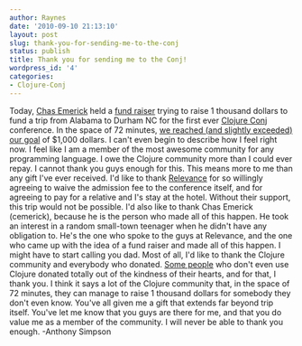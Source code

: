 ```yaml
---
author: Raynes
date: '2010-09-10 21:13:10'
layout: post
slug: thank-you-for-sending-me-to-the-conj
status: publish
title: Thank you for sending me to the Conj!
wordpress_id: '4'
categories:
- Clojure-Conj
---
```


Today, [Chas Emerick](http://cemerick.com) held a [fund
raiser](http://cemerick.com/2010/09/10/a-clojure-scholarship-lets-send-raynes-to-the-conj/)
trying to raise 1 thousand dollars to fund a trip from Alabama to Durham
NC for the first ever [Clojure Conj](http://first.clojure-conj.org/)
conference. In the space of 72 minutes, [we reached (and slightly
exceeded) our
goal](http://cemerick.com/2010/09/10/anthony-simpson-will-receive-his-clojure-scholarship-thanks-to-you/)
of $1,000 dollars. I can't even begin to describe how I feel right now.
I feel like I am a member of the most awesome community for any
programming language. I owe the Clojure community more than I could ever
repay. I cannot thank you guys enough for this. This means more to me
than any gift I've ever received. I'd like to thank
[Relevance](http://thinkrelevance.com/) for so willingly agreeing to
waive the admission fee to the conference itself, and for agreeing to
pay for a relative and I's stay at the hotel. Without their support,
this trip would not be possible. I'd also like to thank Chas Emerick
(cemerick), because he is the person who made all of this happen. He
took an interest in a random small-town teenager when he didn't have any
obligation to. He's the one who spoke to the guys at Relevance, and the
one who came up with the idea of a fund raiser and made all of this
happen. I might have to start calling you dad. Most of all, I'd like to
thank the Clojure community and everybody who donated. [Some
people](http://news.ycombinator.com/item?id=1679627) who don't even use
Clojure donated totally out of the kindness of their hearts, and for
that, I thank you. I think it says a lot of the Clojure community that,
in the space of 72 minutes, they can manage to raise 1 thousand dollars
for somebody they don't even know. You've all given me a gift that
extends far beyond trip itself. You've let me know that you guys are
there for me, and that you do value me as a member of the community. I
will never be able to thank you enough. -Anthony Simpson
